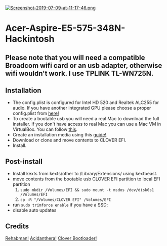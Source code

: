 [![Screenshot-2019-07-09-at-11-17-46.png](https://i.postimg.cc/C5MTdVDm/Screenshot-2019-07-09-at-11-17-46.png)](https://postimg.cc/CB266Xcq)
# Acer-Aspire-E5-575-348N-Hackintosh

## Please note that you will need a compatible Broadcom wifi card or an usb adapter, otherwise wifi wouldn't work. I use TPLINK TL-WN725N.

## Installation

- The config.plist is configured for Intel HD 520 and Realtek ALC255 for audio. If you have another integrated GPU please choose a proper config.plist from [here!](https://github.com/RehabMan/OS-X-Clover-Laptop-Config)
- To create a bootable usb you will need a real Mac to download the full installer. If you don't have access to real Mac you can use a Mac VM in VirtualBox. You can follow [this](https://www.saintlad.com/install-macos-sierra-in-virtualbox-on-windows-10/). 
- Create an installation media using this [guide!](https://www.tonymacx86.com/threads/guide-booting-the-os-x-installer-on-laptops-with-clover.148093/).
- Download or clone and move contents to CLOVER EFI.
- Install.

## Post-install
- Install kexts from kexts/other to /Library/Extensions/ using kextbeast.
- move contents from the bootable usb CLOVER EFI partition to local EFI partition 
    1. `sudo mkdir /Volumes/EFI && sudo mount -t msdos /dev/disk0s1 /Volumes/EFI`
    2. `cp -R "/Volumes/CLOVER EFI" /Volumes/EFI`
- run `sudo trimforce enable` if you have a SSD;
- disable auto updates

## Credits 

[Rehabman!](https://github.com/RehabMan)
[Acidanthera!](https://github.com/acidanthera)
[Clover Bootloader!](https://sourceforge.net/projects/cloverefiboot/)

